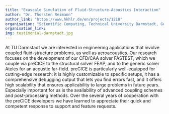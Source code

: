 ```yaml
---
title: "Exascale Simulation of Fluid-Structure-Acoustics Interaction"
author: "Dr. Thorsten Reimann"
author_link: "https://www.hkhlr.de/en/projects/1218"
organisation: "Scientific Computing, Technical University Darmstadt, Germany"
organisation_link:
img: testimonial-darmstadt.jpg
---
```

At TU Darmstadt we are interested in engineering applications that involve coupled fluid-structure problems, as well as aeroacoustics.
Our research focuses on the development of our CFD/CAA solver FASTEST, which we couple via preCICE to the structural solver FEAP, and to the generic solver Ateles for an acoustic far-field.
preCICE is particularly well-equipped for cutting-edge research: it is highly customizable to specific setups, it has a comprehensive debugging output that lets you find errors fast, and it offers high scalability that ensures applicability to large problems in future years.
Especially important for us is the availability of advanced coupling schemes and post-processing methods.
Over the several years of cooperation with the preCICE developers we have learned to appreciate their quick and competent response to support and feature requests.
